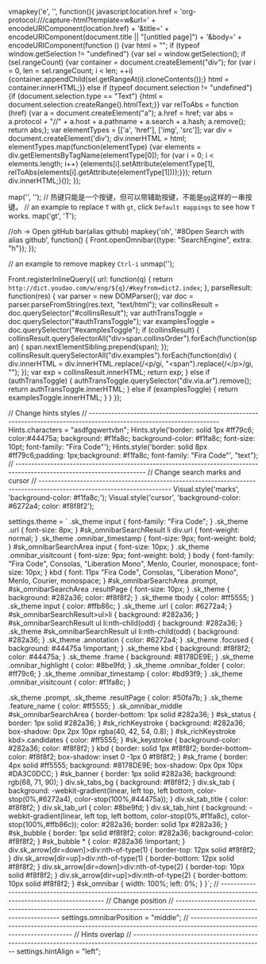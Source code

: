 vmapkey('e', '', function(){
    javascript:location.href = 'org-protocol:///capture-html?template=w&url=' + encodeURIComponent(location.href) + '&title=' + encodeURIComponent(document.title || "[untitled page]") + '&body=' + encodeURIComponent(function () {var html = ""; if (typeof window.getSelection != "undefined") {var sel = window.getSelection(); if (sel.rangeCount) {var container = document.createElement("div"); for (var i = 0, len = sel.rangeCount; i < len; ++i) {container.appendChild(sel.getRangeAt(i).cloneContents());} html = container.innerHTML;}} else if (typeof document.selection != "undefined") {if (document.selection.type == "Text") {html = document.selection.createRange().htmlText;}} var relToAbs = function (href) {var a = document.createElement("a"); a.href = href; var abs = a.protocol + "//" + a.host + a.pathname + a.search + a.hash; a.remove(); return abs;}; var elementTypes = [['a', 'href'], ['img', 'src']]; var div = document.createElement('div'); div.innerHTML = html; elementTypes.map(function(elementType) {var elements = div.getElementsByTagName(elementType[0]); for (var i = 0; i < elements.length; i++) {elements[i].setAttribute(elementType[1], relToAbs(elements[i].getAttribute(elementType[1])));}}); return div.innerHTML;}());
});

map('<Ctrl-i>', '<Alt-s>'); // 热键只能是一个按键，但可以带辅助按键，不能是`gg`这样的一串按键。
// an example to replace `T` with `gt`, click `Default mappings` to see how `T` works.
map('gt', 'T');

//oh -> Open gitHub bar(alias github)
mapkey('oh', '#8Open Search with alias github', function() {
    Front.openOmnibar({type: "SearchEngine", extra: "h"});
});

// an example to remove mapkey `Ctrl-i`
unmap('<Ctrl-i>');

Front.registerInlineQuery({
    url: function(q) {
        return `http://dict.youdao.com/w/eng/${q}/#keyfrom=dict2.index`;
    },
    parseResult: function(res) {
        var parser = new DOMParser();
        var doc = parser.parseFromString(res.text, "text/html");
        var collinsResult = doc.querySelector("#collinsResult");
        var authTransToggle = doc.querySelector("#authTransToggle");
        var examplesToggle = doc.querySelector("#examplesToggle");
        if (collinsResult) {
            collinsResult.querySelectorAll("div>span.collinsOrder").forEach(function(span) {
                span.nextElementSibling.prepend(span);
            });
            collinsResult.querySelectorAll("div.examples").forEach(function(div) {
                div.innerHTML = div.innerHTML.replace(/<p/gi, "<span").replace(/<\/p>/gi, "</span>");
            });
            var exp = collinsResult.innerHTML;
            return exp;
        } else if (authTransToggle) {
            authTransToggle.querySelector("div.via.ar").remove();
            return authTransToggle.innerHTML;
        } else if (examplesToggle) {
            return examplesToggle.innerHTML;
        }
    }
});


// Change hints styles
// -----------------------------------------------------------------------------------------------------------------------
Hints.characters = "asdfgqwertvbn";
Hints.style('border: solid 1px #ff79c6; color:#44475a; background: #f1fa8c; background-color: #f1fa8c; font-size: 10pt; font-family: "Fira Code"');
Hints.style('border: solid 8px #ff79c6;padding: 1px;background: #f1fa8c; font-family: "Fira Code"', "text");
// -----------------------------------------------------------------------------------------------------------------------
// Change search marks and cursor
// -----------------------------------------------------------------------------------------------------------------------
Visual.style('marks', 'background-color: #f1fa8c;');
Visual.style('cursor', 'background-color: #6272a4; color: #f8f8f2');


settings.theme = `
.sk_theme input {
    font-family: "Fira Code";
}
.sk_theme .url {
    font-size: 8px;
}
#sk_omnibarSearchResult li div.url {
    font-weight: normal;
}
.sk_theme .omnibar_timestamp {
    font-size: 9px;
    font-weight: bold;
}
#sk_omnibarSearchArea input {
    font-size: 10px;
}
.sk_theme .omnibar_visitcount {
    font-size: 9px;
    font-weight: bold;
}
body {
    font-family: "Fira Code", Consolas, "Liberation Mono", Menlo, Courier, monospace;
    font-size: 10px;
}
kbd {
    font: 11px "Fira Code", Consolas, "Liberation Mono", Menlo, Courier, monospace;
}
#sk_omnibarSearchArea .prompt, #sk_omnibarSearchArea .resultPage {
    font-size: 10px;
}
.sk_theme {
    background: #282a36;
    color: #f8f8f2;
}
.sk_theme tbody {
    color: #ff5555;
}
.sk_theme input {
    color: #ffb86c;
}
.sk_theme .url {
    color: #6272a4;
}
#sk_omnibarSearchResult>ul>li {
    background: #282a36;
}
#sk_omnibarSearchResult ul li:nth-child(odd) {
    background: #282a36;
}
.sk_theme #sk_omnibarSearchResult ul li:nth-child(odd) {
    background: #282a36;
}
.sk_theme .annotation {
    color: #6272a4;
}
.sk_theme .focused {
    background: #44475a !important;
}
.sk_theme kbd {
    background: #f8f8f2;
    color: #44475a;
}
.sk_theme .frame {
    background: #8178DE9E;
}
.sk_theme .omnibar_highlight {
    color: #8be9fd;
}
.sk_theme .omnibar_folder {
    color: #ff79c6;
}
.sk_theme .omnibar_timestamp {
    color: #bd93f9;
}
.sk_theme .omnibar_visitcount {
    color: #f1fa8c;
}

.sk_theme .prompt, .sk_theme .resultPage {
    color: #50fa7b;
}
.sk_theme .feature_name {
    color: #ff5555;
}
.sk_omnibar_middle #sk_omnibarSearchArea {
    border-bottom: 1px solid #282a36;
}
#sk_status {
    border: 1px solid #282a36;
}
#sk_richKeystroke {
    background: #282a36;
    box-shadow: 0px 2px 10px rgba(40, 42, 54, 0.8);
}
#sk_richKeystroke kbd>.candidates {
    color: #ff5555;
}
#sk_keystroke {
    background-color: #282a36;
    color: #f8f8f2;
}
kbd {
    border: solid 1px #f8f8f2;
    border-bottom-color: #f8f8f2;
    box-shadow: inset 0 -1px 0 #f8f8f2;
}
#sk_frame {
    border: 4px solid #ff5555;
    background: #8178DE9E;
    box-shadow: 0px 0px 10px #DA3C0DCC;
}
#sk_banner {
    border: 1px solid #282a36;
    background: rgb(68, 71, 90);
}
div.sk_tabs_bg {
    background: #f8f8f2;
}
div.sk_tab {
    background: -webkit-gradient(linear, left top, left bottom, color-stop(0%,#6272a4), color-stop(100%,#44475a));
}
div.sk_tab_title {
    color: #f8f8f2;
}
div.sk_tab_url {
    color: #8be9fd;
}
div.sk_tab_hint {
    background: -webkit-gradient(linear, left top, left bottom, color-stop(0%,#f1fa8c), color-stop(100%,#ffb86c));
    color: #282a36;
    border: solid 1px #282a36;
}
#sk_bubble {
    border: 1px solid #f8f8f2;
    color: #282a36;
    background-color: #f8f8f2;
}
#sk_bubble * {
    color: #282a36 !important;
}
div.sk_arrow[dir=down]>div:nth-of-type(1) {
    border-top: 12px solid #f8f8f2;
}
div.sk_arrow[dir=up]>div:nth-of-type(1) {
    border-bottom: 12px solid #f8f8f2;
}
div.sk_arrow[dir=down]>div:nth-of-type(2) {
    border-top: 10px solid #f8f8f2;
}
div.sk_arrow[dir=up]>div:nth-of-type(2) {
    border-bottom: 10px solid #f8f8f2;
}
#sk_omnibar {
    width: 100%;
    left: 0%;
}
}`;
// -----------------------------------------------------------------------------------------------------------------------
// Change position
// -----------------------------------------------------------------------------------------------------------------------
settings.omnibarPosition = "middle";
// -----------------------------------------------------------------------------------------------------------------------
// Hints overlap
// -----------------------------------------------------------------------------------------------------------------------
settings.hintAlign = "left";
